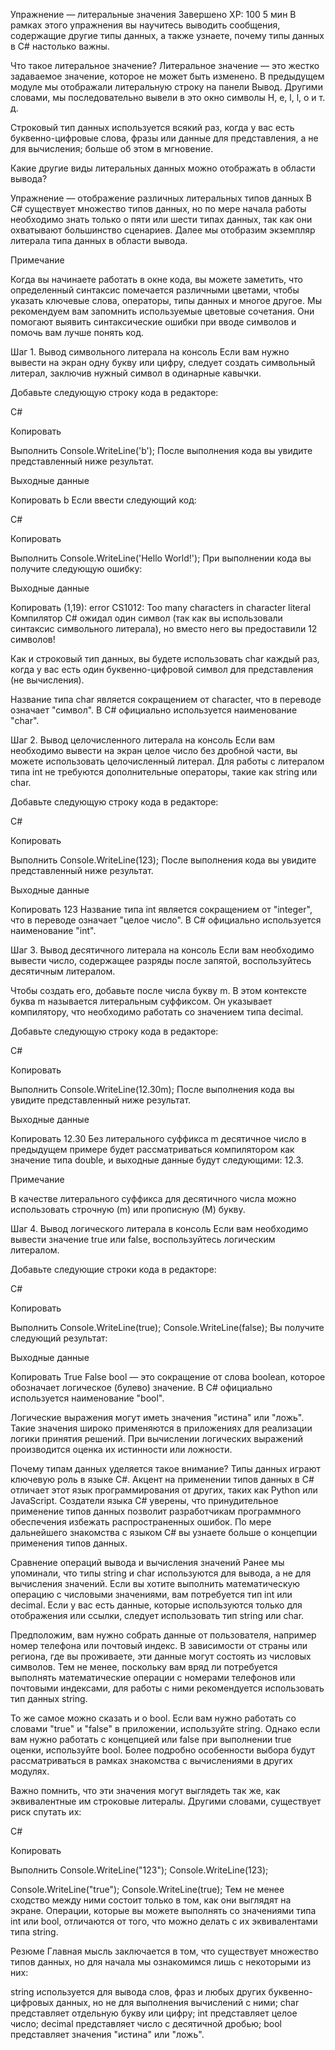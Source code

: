 Упражнение — литеральные значения
Завершено
XP: 100
5 мин
В рамках этого упражнения вы научитесь выводить сообщения, содержащие другие типы данных, а также узнаете, почему типы данных в C# настолько важны.

Что такое литеральное значение?
Литеральное значение — это жестко задаваемое значение, которое не может быть изменено. В предыдущем модуле мы отображали литеральную строку на панели Вывод. Другими словами, мы последовательно вывели в это окно символы H, e, l, l, o и т. д.

Строковый тип данных используется всякий раз, когда у вас есть буквенно-цифровые слова, фразы или данные для представления, а не для вычисления; больше об этом в мгновение.

Какие другие виды литеральных данных можно отображать в области вывода?

Упражнение — отображение различных литеральных типов данных
В C# существует множество типов данных, но по мере начала работы необходимо знать только о пяти или шести типах данных, так как они охватывают большинство сценариев. Далее мы отобразим экземпляр литерала типа данных в области вывода.

 Примечание

Когда вы начинаете работать в окне кода, вы можете заметить, что определенный синтаксис помечается различными цветами, чтобы указать ключевые слова, операторы, типы данных и многое другое. Мы рекомендуем вам запомнить используемые цветовые сочетания. Они помогают выявить синтаксические ошибки при вводе символов и помочь вам лучше понять код.

Шаг 1. Вывод символьного литерала на консоль
Если вам нужно вывести на экран одну букву или цифру, следует создать символьный литерал, заключив нужный символ в одинарные кавычки.

Добавьте следующую строку кода в редакторе:

C#

Копировать

Выполнить
Console.WriteLine('b');
После выполнения кода вы увидите представленный ниже результат.

Выходные данные

Копировать
b
Если ввести следующий код:

C#

Копировать

Выполнить
Console.WriteLine('Hello World!');
При выполнении кода вы получите следующую ошибку:

Выходные данные

Копировать
(1,19): error CS1012: Too many characters in character literal
Компилятор C# ожидал один символ (так как вы использовали синтаксис символьного литерала), но вместо него вы предоставили 12 символов!

Как и строковый тип данных, вы будете использовать char каждый раз, когда у вас есть один буквенно-цифровой символ для представления (не вычисления).

Название типа char является сокращением от character, что в переводе означает "символ". В C# официально используется наименование "char".

Шаг 2. Вывод целочисленного литерала на консоль
Если вам необходимо вывести на экран целое число без дробной части, вы можете использовать целочисленный литерал. Для работы с литералом типа int не требуются дополнительные операторы, такие как string или char.

Добавьте следующую строку кода в редакторе:

C#

Копировать

Выполнить
Console.WriteLine(123);
После выполнения кода вы увидите представленный ниже результат.

Выходные данные

Копировать
123
Название типа int является сокращением от "integer", что в переводе означает "целое число". В C# официально используется наименование "int".

Шаг 3. Вывод десятичного литерала на консоль
Если вам необходимо вывести число, содержащее разряды после запятой, воспользуйтесь десятичным литералом.

Чтобы создать его, добавьте после числа букву m. В этом контексте буква m называется литеральным суффиксом. Он указывает компилятору, что необходимо работать со значением типа decimal.

Добавьте следующую строку кода в редакторе:

C#

Копировать

Выполнить
Console.WriteLine(12.30m);
После выполнения кода вы увидите представленный ниже результат.

Выходные данные

Копировать
12.30
Без литерального суффикса m десятичное число в предыдущем примере будет рассматриваться компилятором как значение типа double, и выходные данные будут следующими: 12.3.

 Примечание

В качестве литерального суффикса для десятичного числа можно использовать строчную (m) или прописную (M) букву.

Шаг 4. Вывод логического литерала в консоль
Если вам необходимо вывести значение true или false, воспользуйтесь логическим литералом.

Добавьте следующие строки кода в редакторе:

C#

Копировать

Выполнить
Console.WriteLine(true);
Console.WriteLine(false);
Вы получите следующий результат:

Выходные данные

Копировать
True
False
bool — это сокращение от слова boolean, которое обозначает логическое (булево) значение. В C# официально используется наименование "bool".

Логические выражения могут иметь значения "истина" или "ложь". Такие значения широко применяются в приложениях для реализации логики принятия решений. При вычислении логических выражений производится оценка их истинности или ложности.

Почему типам данных уделяется такое внимание?
Типы данных играют ключевую роль в языке C#. Акцент на применении типов данных в C# отличает этот язык программирования от других, таких как Python или JavaScript. Создатели языка C# уверены, что принудительное применение типов данных позволит разработчикам программного обеспечения избежать распространенных ошибок. По мере дальнейшего знакомства с языком C# вы узнаете больше о концепции применения типов данных.

Сравнение операций вывода и вычисления значений
Ранее мы упоминали, что типы string и char используются для вывода, а не для вычисления значений. Если вы хотите выполнить математическую операцию с числовыми значениями, вам потребуется тип int или decimal. Если у вас есть данные, которые используются только для отображения или ссылки, следует использовать тип string или char.

Предположим, вам нужно собрать данные от пользователя, например номер телефона или почтовый индекс. В зависимости от страны или региона, где вы проживаете, эти данные могут состоять из числовых символов. Тем не менее, поскольку вам вряд ли потребуется выполнять математические операции с номерами телефонов или почтовыми индексами, для работы с ними рекомендуется использовать тип данных string.

То же самое можно сказать и о bool. Если вам нужно работать со словами "true" и "false" в приложении, используйте string. Однако если вам нужно работать с концепцией или false при выполнении true оценки, используйте bool. Более подробно особенности выбора будут рассматриваться в рамках знакомства с вычислениями в других модулях.

Важно помнить, что эти значения могут выглядеть так же, как эквивалентные им строковые литералы. Другими словами, существует риск спутать их:

C#

Копировать

Выполнить
Console.WriteLine("123");
Console.WriteLine(123);

Console.WriteLine("true");
Console.WriteLine(true);
Тем не менее сходство между ними состоит только в том, как они выглядят на экране. Операции, которые вы можете выполнять со значениями типа int или bool, отличаются от того, что можно делать с их эквивалентами типа string.

Резюме
Главная мысль заключается в том, что существует множество типов данных, но для начала мы ознакомимся лишь с некоторыми из них:

string используется для вывода слов, фраз и любых других буквенно-цифровых данных, но не для выполнения вычислений с ними;
char представляет отдельную букву или цифру;
int представляет целое число;
decimal представляет число с десятичной дробью;
bool представляет значения "истина" или "ложь".